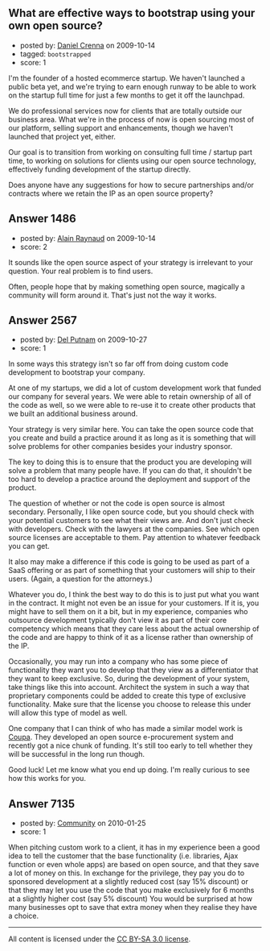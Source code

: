 ## What are effective ways to bootstrap using your own open source?

- posted by: [Daniel Crenna](https://stackexchange.com/users/-1/772-daniel-crenna) on 2009-10-14
- tagged: `bootstrapped`
- score: 1

I'm the founder of a hosted ecommerce startup. We haven't launched a public beta yet, and we're trying to earn enough runway to be able to work on the startup full time for just a few months to get it off the launchpad.

We do professional services now for clients that are totally outside our business area. What we're in the process of now is open sourcing most of our platform, selling support and enhancements, though we haven't launched that project yet, either.

Our goal is to transition from working on consulting full time / startup part time, to working on solutions for clients using our open source technology, effectively funding development of the startup directly.

Does anyone have any suggestions for how to secure partnerships and/or contracts where we retain the IP as an open source property?


## Answer 1486

- posted by: [Alain Raynaud](https://stackexchange.com/users/-1/502-alain-raynaud) on 2009-10-14
- score: 2

It sounds like the open source aspect of your strategy is irrelevant to your question. Your real problem is to find users.

Often, people hope that by making something open source, magically a community will form around it. That's just not the way it works.


## Answer 2567

- posted by: [Del Putnam](https://stackexchange.com/users/-1/671-del-putnam) on 2009-10-27
- score: 1

<p>In some ways this strategy isn't so far off from doing custom code development to bootstrap your company.</p>

<p>At one of my startups, we did a lot of custom development work that funded our company for several years.  We were able to retain ownership of all of the code as well, so we were able to re-use it to create other products that we built an additional business around.</p>

<p>Your strategy is very similar here.  You can take the open source code that you create and build a practice around it as long as it is something that will solve problems for other companies besides your industry sponsor.</p>

<p>The key to doing this is to ensure that the product you are developing will solve a problem that many people have.  If you can do that, it shouldn't be too hard to develop a practice around the deployment and support of the product.</p>

<p>The question of whether or not the code is open source is almost secondary.  Personally, I like open source code, but you should check with your potential customers to see what their views are.  And don't just check with developers.  Check with the lawyers at the companies.  See which open source licenses are acceptable to them.  Pay attention to whatever feedback you can get.</p>

<p>It also may make a difference if this code is going to be used as part of a SaaS offering or as part of something that your customers will ship to their users.  (Again, a question for the attorneys.)</p>

<p>Whatever you do, I think the best way to do this is to just put what you want in the contract.  It might not even be an issue for your customers.  If it is, you might have to sell them on it a bit, but in my experience, companies who outsource development typically don't view it as part of their core competency which means that they care less about the actual ownership of the code and are happy to think of it as a license rather than ownership of the IP.</p>

<p>Occasionally, you may run into a company who has some piece of functionality they want you to develop that they view as a differentiator that they want to keep exclusive.  So, during the development of your system, take things like this into account.  Architect the system in such a way that proprietary components could be added to create this type of exclusive functionality.  Make sure that the license you choose to release this under will allow this type of model as well.</p>

<p>One company that I can think of who has made a similar model work is <a href="http://www.coupa.com/" rel="nofollow">Coupa</a>.  They developed an open source e-procurement system and recently got a nice chunk of funding.  It's still too early to tell whether they will be successful in the long run though.</p>

<p>Good luck!  Let me know what you end up doing.  I'm really curious to see how this works for you.</p>



## Answer 7135

- posted by: [Community](https://stackexchange.com/users/-1/-1-community) on 2010-01-25
- score: 1

When pitching custom work to a client, it has in my experience been a good idea to tell the customer that the base functionality (i.e. libraries, Ajax function or even whole apps) are based on open source, and that they save a lot of money on this. In exchange for the privilege, they pay you do to sponsored development at a slightly reduced cost (say 15% discount) or that they may let you use the code that you make exclusively for 6 months at a slightly higher cost (say 5% discount)
You would be surprised at how many businesses opt to save that extra money when they realise they have a choice.




---

All content is licensed under the [CC BY-SA 3.0 license](https://creativecommons.org/licenses/by-sa/3.0/).
